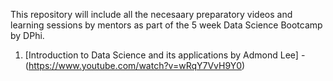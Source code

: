 This repository will include all the necesaary preparatory videos and learning sessions by mentors as part of the 5 week Data Science Bootcamp by DPhi.

1. [Introduction to Data Science and its applications by Admond Lee] - (https://www.youtube.com/watch?v=wRqY7VvH9Y0)
